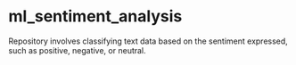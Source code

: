 # ml_sentiment_analysis
Repository involves classifying text data based on the sentiment expressed, such as positive, negative, or neutral.
